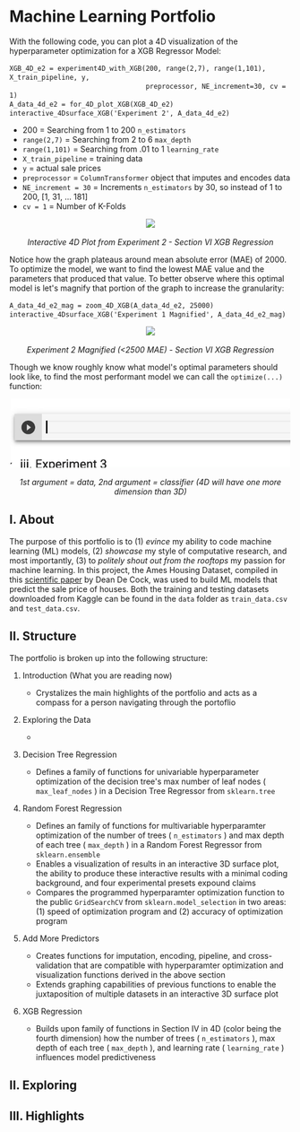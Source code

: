 # Machine Learning Portfolio
With the following code, you can plot a 4D visualization of the hyperparameter optimization for a XGB Regressor Model:

    XGB_4D_e2 = experiment4D_with_XGB(200, range(2,7), range(1,101), X_train_pipeline, y, 
                                      preprocessor, NE_increment=30, cv = 1)
    A_data_4d_e2 = for_4D_plot_XGB(XGB_4D_e2)
    interactive_4Dsurface_XGB('Experiment 2', A_data_4d_e2)

 * 200 = Searching from 1 to 200 `n_estimators`
 * `range(2,7)` = Searching from 2 to 6 `max_depth`
 * `range(1,101)` = Searching from .01 to 1 `learning_rate`
 * `X_train_pipeline` = training data
 * `y` = actual sale prices
 * `preprocessor` = `ColumnTransformer` object that imputes and encodes data
 * `NE_increment = 30`  = Increments `n_estimators` by 30, so instead of 1 to 200, [1, 31, ... 181]
 * `cv = 1` = Number of K-Folds
<p align="center">
  <img src="https://github.com/rajtum/Machine-Learning-Makeshift-Portfolio/blob/master/Animations/Experiment%202-%204D%20Surface%20Plot.gif"   width="500" /> 
</p>
<p align="center">
  <em>
    Interactive 4D Plot from Experiment 2 - Section VI XGB Regression
  </em>
</p>
 
Notice how the graph plateaus around mean absolute error (MAE) of 2000. To optimize the model, we want to find the lowest MAE value and the parameters that produced that value. To better observe where this optimal model is let's magnify that portion of the graph to increase the granularity:
    
    A_data_4d_e2_mag = zoom_4D_XGB(A_data_4d_e2, 25000)
    interactive_4Dsurface_XGB('Experiment 1 Magnified', A_data_4d_e2_mag)

<p align="center">
  <img src="https://github.com/rajtum/Machine-Learning-Makeshift-Portfolio/blob/master/Animations/Experiment%202%20Magnified%20-%204D%20Surface%20Plot.gif"          width="500" /> 
</p>
<p align="center">
  <em>
    Experiment 2 Magnified (<2500 MAE) - Section VI XGB Regression
  </em>
</p>

Though we know roughly know what model's optimal parameters should look like, to find the most performant model we can call the `optimize(...)` function:

<p align="center">
  <img src="https://github.com/rajtum/Machine-Learning-Makeshift-Portfolio/blob/master/Animations/Experiment%202%20XGBR%20Optimized.gif"   width="500" /> 
</p>
<p align="center">
  <em>
    1st argument = data, 2nd argument = classifier (4D will have one more dimension than 3D)
  </em>
</p>


## I. About
The purpose of this portfolio is to (1) *evince* my ability to code machine learning (ML) models, (2) *showcase* my style of computative research, and most importantly, (3) to *politely shout out from the rooftops* my passion for machine learning. In this project, the Ames Housing Dataset, compiled in this [scientific paper](http://jse.amstat.org/v19n3/decock.pdf) by Dean De Cock, was used to build ML models that predict the sale price of houses. Both the training and testing datasets downloaded from Kaggle can be found in the `data` folder as `train_data.csv` and `test_data.csv`.

## II. Structure
The portfolio is broken up into the following structure:

1. Introduction (What you are reading now)
    
    * Crystalizes the main highlights of the portfolio and acts as a compass for a person navigating through the portoflio
  
2. Exploring the Data
    
    * 
    
3. Decision Tree Regression

    * Defines a family of functions for univariable hyperparameter optimization of the decision tree's max number of leaf nodes ( `max_leaf_nodes` ) in a Decision Tree Regressor from `sklearn.tree`
 
4. Random Forest Regression

    * Defines an family of functions for multivariable hyperparamter optimization of the number of trees ( `n_estimators` ) and max depth of each tree ( `max_depth` ) in a Random Forest Regressor from `sklearn.ensemble`
    * Enables a visualization of results in an interactive 3D surface plot, the ability to produce these interactive results with a minimal coding background, and four experimental presets expound claims
    * Compares the programmed hyperparamter optimization function to the public `GridSearchCV` from `sklearn.model_selection` in two areas: (1) speed of optimization program and (2) accuracy of optimization program
 
5. Add More Predictors
 
    * Creates functions for imputation, encoding, pipeline, and cross-validation that are compatible with hyperparamter optimization and visualization functions derived in the above section
    * Extends graphing capabilities of previous functions to enable the juxtaposition of multiple datasets in an interactive 3D surface plot
 
6. XGB Regression

    * Builds upon family of functions in Section IV in 4D (color being the fourth dimension) how the number of trees ( `n_estimators` ), max depth of each tree ( `max_depth` ), and learning rate ( `learning_rate` ) influences model predictiveness

## II. Exploring

## III. Highlights
